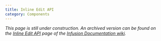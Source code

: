 ```yaml
---
title: Inline Edit API
category: Components
---
```


_This page is still under construction. An archived version can be found on the [Inline Edit
API](http://wiki.fluidproject.org/display/docs/Inline+Edit+API) page of the [Infusion Documentation
wiki](http://wiki.fluidproject.org/display/docs/Infusion+Documentation)._
